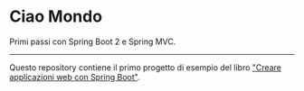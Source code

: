 # Ciao Mondo

Primi passi con Spring Boot 2 e Spring MVC.

---

Questo repository contiene il primo progetto di esempio del libro ["Creare applicazioni web con Spring Boot"](http://bit.ly/2ZwsCro).